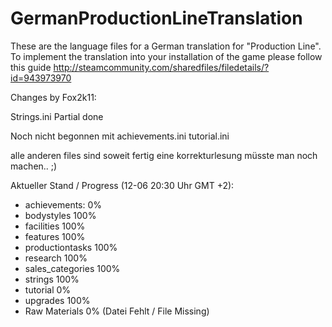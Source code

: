 # GermanProductionLineTranslation

These are the language files for a German translation for "Production Line". To implement the translation into your installation of the game please follow this guide http://steamcommunity.com/sharedfiles/filedetails/?id=943973970

Changes by Fox2k11:

Strings.ini Partial done

Noch nicht begonnen mit achievements.ini tutorial.ini

alle anderen files sind soweit fertig  eine korrekturlesung müsste man noch machen.. ;) 

Aktueller Stand / Progress (12-06 20:30 Uhr GMT +2):
- achievements: 0%
- bodystyles 100%
- facilities 100%
- features 100%
- productiontasks 100%
- research 100%
- sales_categories 100%
- strings 100%
- tutorial 0%
- upgrades 100%
- Raw Materials 0% (Datei Fehlt / File Missing)

